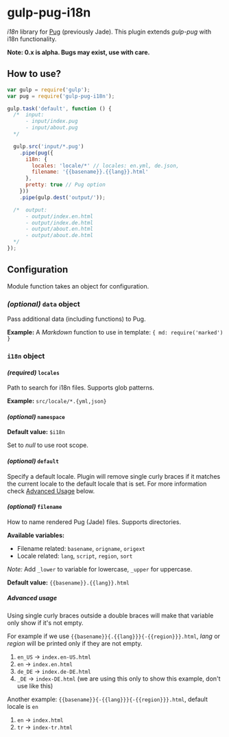 # gulp-pug-i18n

*i18n* library for [Pug](https://github.com/pugjs/pug) (previously Jade). This plugin extends *gulp-pug* with i18n functionality.

**Note: 0.x is alpha. Bugs may exist, use with care.**

## How to use?

```js
var gulp = require('gulp');
var pug = require('gulp-pug-i18n');

gulp.task('default', function () {
  /*  input:
      - input/index.pug
      - input/about.pug
  */

  gulp.src('input/*.pug')
    .pipe(pug({
      i18n: {
        locales: 'locale/*' // locales: en.yml, de.json,
        filename: '{{basename}}.{{lang}}.html'
      },
      pretty: true // Pug option
    }))
    .pipe(gulp.dest('output/'));

  /*  output:
      - output/index.en.html
      - output/index.de.html
      - output/about.en.html
      - output/about.de.html
  */
});
```

## Configuration

Module function takes an object for configuration.

### *(optional)* `data` object

Pass additional data (including functions) to Pug.

**Example:** A *Markdown* function to use in template: `{ md: require('marked') }`

### `i18n` object

#### *(required)* `locales`

Path to search for i18n files. Supports glob patterns.

**Example:** `src/locale/*.{yml,json}`

#### *(optional)* `namespace`

**Default value:** `$i18n`

Set to *null* to use root scope.

#### *(optional)* `default`

Specify a default locale.
Plugin will remove single curly braces if it matches the current locale to the default locale that is set.
For more information check [Advanced Usage](#advanced-usage) below.

#### *(optional)* `filename`

How to name rendered Pug (Jade) files. Supports directories.

**Available variables:**

* Filename related: `basename`, `origname`, `origext`
* Locale related: `lang`, `script`, `region`, `sort`

*Note:* Add `_lower` to variable for lowercase, `_upper` for uppercase.

**Default value:** `{{basename}}.{{lang}}.html`

##### Advanced usage

Using single curly braces outside a double braces will make that variable only show if it's not empty.

For example if we use `{{basename}}{.{{lang}}}{-{{region}}}.html`, *lang* or *region* will be printed only if they are not empty.

1. `en_US` → `index.en-US.html`
1. `en` → `index.en.html`
1. `de_DE` → `index.de-DE.html`
1. `_DE` → `index-DE.html` (we are using this only to show this example, don't use like this)

Another example: `{{basename}}{-{{lang}}}{-{{region}}}.html`, default locale is `en`

1. `en` → `index.html`
1. `tr` → `index-tr.html`
